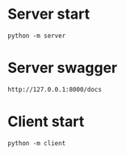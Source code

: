 # Server start

```commandline
python -m server
```

# Server swagger

    http://127.0.0.1:8000/docs

# Client start

```commandline
python -m client
```